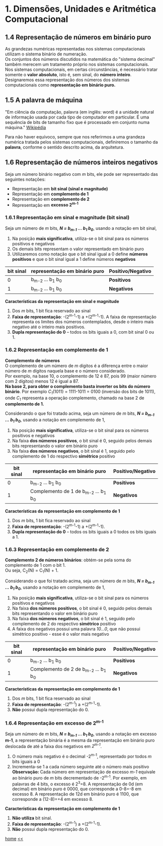 # 1. Dimensões, Unidades e Aritmética Computacional

## 1.4 Representação de números em binário puro
As grandezas numéricas representadas nos sistemas computacionais utilizam o sistema binário de numeração.  
Os conjuntos dos números discutidos na matemática do "sistema decimal" também merecem um tratamento próprio nos sistemas computacionais.  
Nos sistemas computacionais, em certas circunstâncias, é necessário tratar somente o **valor absoluto**, isto é, sem sinal, do **número inteiro**.  
Designaremos essa representação dos números dos sistemas computacionais como **representação em binário puro.**  

## 1.5 A **palavra de máquina**
"Em ciência da computação, palavra (em inglês: word) é a unidade natural de informação usada por cada tipo de computador em particular.
É uma sequência de bits de tamanho fixo que é processado em conjunto numa máquina." 
[Wikipédia](https://pt.wikipedia.org/wiki/Palavra_(ci%C3%AAncia_da_computa%C3%A7%C3%A3o)#:~:text=Em%20ci%C3%AAncia%20da%20computa%C3%A7%C3%A3o%2C%20palavra,processado%20em%20conjunto%20numa%20m%C3%A1quina.)

Para não haver equívoco, sempre que nos referirmos a uma grandeza numérica tratada pelos sistemas computacionais, 
definiremos o tamanho da **palavra**, conforme o sentido descrito acima, da arquitetura.

## 1.6 Representação de **números inteiros negativos**  
Seja um número binário negativo com *m* bits, ele pode ser representado das seguintes notações:  
- Representação em **bit sinal (sinal e magnitude)**  
- Representação em **complemento de 1** 
- Representação em **complemento de 2**  
- Representação em **excesso 2<sup>m-1</sub>** 

### 1.6.1 Representação em sinal e magnitude (bit sinal)
Seja um número de *m* bits, ***N = b<sub>m-1</sub> ... b<sub>1</sub> b<sub>0</sub>***, usando a notação em bit sinal,
1. Na posição **mais significativa**, utiliza-se o bit sinal para os números positivos e negativos
2. Os demais bits representam o valor representado em binário puro  
3. Utilizaremos como notação que o bit sinal igual a 0 define **números positivos** e que o bit sinal igual a 1 define números **negativos**

| bit sinal | representação em binário puro | Positivo/Negativo |
| --------- | ----------------------------- | ----------------- |
| 0 | b<sub>m-2</sub> ... b<sub>1</sub> b<sub>0</sub> | **Positivos** |
| 1 | b<sub>m-2</sub> ... b<sub>1</sub> b<sub>0</sub> | **Negativos** |

**Características da representação em sinal e magnitude**  
1. Dos *m* bits, 1 bit fica reservado ao sinal
2. **Faixa de representação**: -(2<sup>m-1</sup>-1) a +(2<sup>m-1</sup>-1). A faixa de representação representa os limites dos números contemplados, desde o inteiro mais negativo até o inteiro mais positivos.
3. **Dupla representação do 0** – todos os bits iguais a 0, com bit sinal 0 ou 1.

### 1.6.2 Representação em complemento de 1
**Complemento de números**    
O complemento de um número de *m* dígitos é a diferença entre o maior número de *m* dígitos naquela base e o número considerado.  
Por exemplo, na base 10, o complemento de 12 é 87, pois 99 (maior número com 2 dígitos) menos 12 é igual a 87.   
**Na base 2, para obter o complemento basta inverter os bits do número binário**. 
Por exemplo *C<sub>1</sub>*(1011) = 1111-1011 = 0100 (inversão dos bits de 1011), onde *C<sub>1</sub>* representa a operação complemento, chamado na base 2 de **complemento de 1.**

Considerando o que foi tratado acima, seja um número de *m* bits, ***N = b<sub>m-1</sub> ... b<sub>1</sub> b<sub>0</sub>***, usando a notação em complemento de 1,
1. Na posição **mais significativa**, utiliza-se o bit sinal para os números positivos e negativos
2. Na faixa **dos números positivos**, o bit sinal é 0, seguido pelos demais bits representando o valor em binário puro  
3. Na faixa **dos números negativos**, o bit sinal é 1, seguido pelo complemento de 1 do respectivo **simétrico** positivo

| bit sinal | representação em binário puro | Positivo/Negativo |
| --------- | ----------------------------- | ----------------- |
| 0 | b<sub>m-2</sub> ... b<sub>1</sub> b<sub>0</sub> | **Positivos** |
| 1 | Complemento de 1 de b<sub>m-2</sub> ... b<sub>1</sub> b<sub>0</sub> | **Negativos** |

**Características da representação em complemento de 1**  
1. Dos *m* bits, 1 bit fica reservado ao sinal
2. **Faixa de representação**: -(2<sup>m-1</sup>-1) a +(2<sup>m-1</sup>-1).
3. **Dupla representação do 0** – todos os bits iguais a 0 todos os bits iguais a 1.  

### 1.6.3 Representação em complemento de 2
**Complemento 2 de números binários**: obtém-se pela soma do complemento de 1 com o bit 1.   
Ou seja, C<sub>2</sub>(N) = C<sub>1</sub>(N) + 1.

Considerando o que foi tratado acima, seja um número de *m* bits, ***N = b<sub>m-1</sub> ... b<sub>1</sub> b<sub>0</sub>***, usando a notação em complemento de 1,
1. Na posição **mais significativa**, utiliza-se o bit sinal para os números positivos e negativos
2. Na faixa **dos números positivos**, o bit sinal é 0, seguido pelos demais bits representando o valor em binário puro  
3. Na faixa **dos números negativos**, o bit sinal é 1, seguido pelo complemento de 2 do respectivo **simétrico** positivo
4. A faixa dos negativos possui uma palavra *10...0*, que não possui simétrico positivo - esse é o valor mais negativo

| bit sinal | representação em binário puro | Positivo/Negativo |
| --------- | ----------------------------- | ----------------- |
| 0 | b<sub>m-2</sub> ... b<sub>1</sub> b<sub>0</sub> | **Positivos** |
| 1 | Complemento de 2 de b<sub>m-2</sub> ... b<sub>1</sub> b<sub>0</sub> | **Negativos** |

**Características da representação em complemento de 1**  
1. Dos *m* bits, 1 bit fica reservado ao sinal
2. **Faixa de representação**: -(2<sup>m-1</sup>) a +(2<sup>m-1</sup>-1).
3. **Não** possui dupla representação do 0.  

### 1.6.4 Representação em excesso de 2<sup>m-1<sup>
Seja um número de *m* bits, ***N = b<sub>m-1</sub> ... b<sub>1</sub> b<sub>0</sub>***, usando a notação em excesso **m-1**, a representação binária é a mesma da representação em binário puro deslocada de até a faixa dos negativos em *2<sup>m-1</sup>*.  

1. O número mais negativo é o decimal -2<sup>m-1</sup>, representado por todos *m* bits iguais a 0
2. Incrementa-se 1 a cada número seguinte até o número mais positivo
**Observação:** Cada número em representação de excesso *m-1* equivale ao binário puro de *m* bits decrementado de -2<sup>m-1</sup>.
Por exemplo, em palavras de 4 bits, o excesso é 2<sup>3</sup>=8. A representação de 0d (em decimal) em binário puro é 0000, que corresponde a 0-8=-8 em excesso 8. A representação de 12d em binário puro é 1100, que corresponde a (12-8)=+4 em excesso 8.

**Características da representação em complemento de 1**  
1. **Não utiliza** bit sinal.
2. **Faixa de representação**: -(2<sup>m-1</sup>) a +(2<sup>m-1</sup>-1).
3. **Não** possui dupla representação do 0.  

  
 
[home]() [<<](https://github.com/claytonjasilva/claytonjasilva.github.io/blob/main/arq_aulas/dimensoesUnidadesAritmeticaComputacional3.md) 







